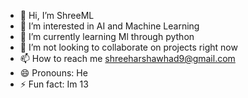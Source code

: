 - 👋 Hi, I’m ShreeML
- 👀 I’m interested in AI and Machine Learning
- 🌱 I’m currently learning Ml through python
- 💞️ I’m not looking to collaborate on projects right now
- 📫 How to reach me shreeharshawhad9@gmail.com
- 😄 Pronouns: He
- ⚡ Fun fact: Im 13

<!---
ShreeML/ShreeML is a ✨ special ✨ repository because its `README.md` (this file) appears on your GitHub profile.
You can click the Preview link to take a look at your changes.
--->
